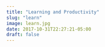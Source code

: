 ```yaml
---
title: "Learning and Productivity"
slug: "learn"
image: learn.jpg
date: 2017-10-31T22:27:21-05:00
draft: false
---
```

